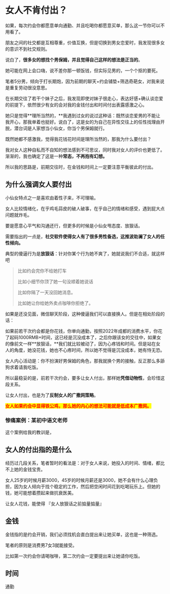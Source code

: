 # 女人不肯付出？

如果，每次约会你都愿意单向通勤、并且吃喝你都愿意买单，那么这一节你可以不用看了。

朋友之间的社交都是互相尊重，价值互换，但是切换到男女恋爱时，我发现很多女的意识不到社交规则。

说白了，**很多女的想找个男保姆，并且觉得自己这样的想法是正当的**。

她可能在网上会口嗨，说不差你那一顿饭钱，但实际见男的，一个个抠的要死。

笔者5分男，倾向于打长期炮，因为前期的聊天+约会铺垫+筛选奇葩女，对我来说是重复劳动很没意思。

在长期交往了若干个妹子之后，我发现即使对妹子很走心，表达好感+确认谈恋爱的前提下，依然很少有女的会对我的金钱付出和时间付出表露感激之心。

她只是觉得**理所当然的，**我遇到过女的说过这种话：既然谈恋爱男的不能让我开心，那我单着也挺好。说白了，这是女的为自己在异性交往上的任性找理由开脱，潜台词是人家想当小仙女，你当个男保姆就行。

既然她都不感激我，觉得我花钱花时间是理所当然的，那我为什么要付出？

我对女人这种自私而不自知的想法感到不可思议，同时我对女人的评价也更低了。渐渐的，我也确定了这是一种**常态，**不再抱有幻想**。**

所以我的思路是，前期交往时，在金钱和时间上一定要注意平衡彼此的付出。

## 为什么强调女人要付出

小仙女特点之一是喜欢由着性子来，不可理喻。

女人比较情绪化，在乎鸡毛蒜皮的破人破事，在乎自己的情绪和感受，遇到屁大点问题就炸毛。

要是愿意心平气和沟通还行，但更多的时候是小仙女甩态度、放狠话。

需要指出的一点是，**社交软件使得女人有了很多男性备选，这推波助澜了女人的任性倾向。**

典型的傻逼行为是**放狠话**：针对你某个行为她不爽了，她就说我们不合适，就这样吧

> 比如约会完你不给她打车
>
> 比如小细节你顶了她一句没顺着她说话
>
> 比如你隔了一天没回她消息。
>
> 比如她让你给她外卖点咖啡你拒绝了。

如果是还没见面，微信聊天阶段，这种傻逼我们可以直接换人。但是在相处阶段的话：

如果前若干次约会都是你花钱，你单向通勤，按照2022年成都的消费水平，你花了起码1000RMB+时间，这已经是沉没成本了，之后你跟该女的交往中，如果女的像前文一样**放狠话，**我们就比较被动了，因为心疼钱和时间。但是站在女人的角度，她没花钱，她也不心疼时间，所以她不觉得是沉没成本，她有恃无恐。

女人内心活动是：你不扮演好男保姆的角色，那我就换个男的接触，反正那么多舔狗求着请我吃饭。

所以最稳妥的是，前若干次约会，要多让女人付出，那样她**凭借动物性**，会珍惜这段关系。

让女人付出，也是为了**反制女人的广撒网策略**。

<mark style="color:red;">**女人如果约会中显得铁公鸡，那么她的内心的想法可能就是低成本广撒网。**</mark>

### 惨痛案例：某初中语文老师

这个案例给我的教训是，

## 女人的付出指的是什么

经历过几段关系，笔者暂时的看法是：对于女人来说，她投入的时间、情绪，都比不上她的金钱宝贵。

女人25岁的时候月薪3000，45岁的时候月薪还是3000，她不会有什么心理负担，因为女人倾向于找个稳定的工作，然后把空闲时间花到吃喝玩乐上。但她的钱，她可能想着攒起来做抗衰医美。

让女人花钱，能使得 『女人放狠话之前掂量掂量』&#x20;

## 金钱

金钱指的是约会开销，我们必须找机会直白提出来让她买单，这也是一种筛选。

笔者的原则是消费男7女3就能接受。

比如第一次约会你请喝咖啡，第二次约会一定要提出来让她请你吃饭。

## 时间

通勤
